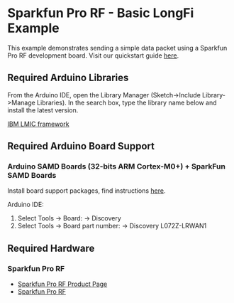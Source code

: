 # Sparkfun Pro RF - Basic LongFi Example

This example demonstrates sending a simple data packet using a Sparkfun Pro RF development board. Visit our quickstart guide [here](https://developer.helium.com/devices/arduino-quickstart/sparkfun-pro-rf).

## Required Arduino Libraries

From the Arduino IDE, open the Library Manager (Sketch->Include Library->Manage Libraries). In the search box, type the library name below and install the latest version.

[IBM LMIC framework](https://github.com/matthijskooijman/arduino-lmic)  

## Required Arduino Board Support

### Arduino SAMD Boards (32-bits ARM Cortex-M0+) + SparkFun SAMD Boards
Install board support packages, find instructions [here](https://learn.sparkfun.com/tutorials/sparkfun-samd21-pro-rf-hookup-guide?_ga=2.148378999.1172134851.1586114454-289367592.1582349414&_gac=1.242421430.1585837307.EAIaIQobChMI86GEgfjJ6AIVBQF9Ch0mpwyeEAEYASAAEgLFn_D_BwE#setting-up-arduino).  

Arduino IDE:  
1. Select Tools -> Board: -> Discovery 
2. Select Tools -> Board part number: -> Discovery L072Z-LRWAN1 

## Required Hardware

### Sparkfun Pro RF
* [Sparkfun Pro RF Product Page](https://www.sparkfun.com/products/14916?_ga=2.151319289.1172134851.1586114454-289367592.1582349414&_gac=1.175849750.1585837307.EAIaIQobChMI86GEgfjJ6AIVBQF9Ch0mpwyeEAEYASAAEgLFn_D_BwE#)  
* [Sparkfun Pro RF ](https://learn.sparkfun.com/tutorials/sparkfun-samd21-pro-rf-hookup-guide?_ga=2.5036659.1172134851.1586114454-289367592.1582349414&_gac=1.244975921.1585837307.EAIaIQobChMI86GEgfjJ6AIVBQF9Ch0mpwyeEAEYASAAEgLFn_D_BwE)